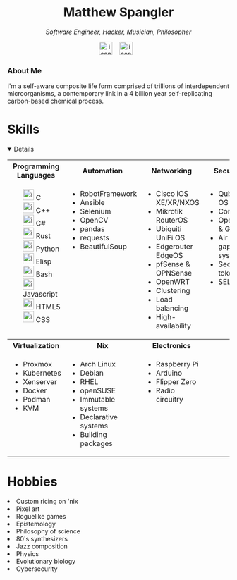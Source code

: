 <body>
  <div class="c1">
    <div align="center">
    <h1>Matthew Spangler</h1>
    <em>Software Engineer, Hacker, Musician, Philosopher</em>
      <p></p>
        <div>
        <a href="https://www.linkedin.com/in/mattspangler-tech/"><img height="30" src="https://skillicons.dev/icons?i=linkedin" alt="icons"></a> &nbsp;&nbsp; 
        <a href="https://unix.stackexchange.com/users/572504/nebulasurfer/"><img height="30" src="https://skillicons.dev/icons?i=stackoverflow" alt="icons"></a> &nbsp;&nbsp;
        </div>
    </div>
  </div>
  <div><h3>About Me</h3> 
    <p>I'm a self-aware composite life form comprised of trillions of interdependent microorganisms, a contemporary link in a 4 billion year self-replicating carbon-based chemical process.
        </p>
    </div>
  <h1>Skills</h1>
  <details open>
  <table>
    <tr>
      <th>Programming Languages</th>
      <th>Automation</th>
      <th>Networking</th>
      <th>Security</th>
    </tr>
    <tr>
      <td valign="top">
      <ul>
        <div>
          <img title="C" height="25" src="https://skillicons.dev/icons?i=c" alt="icons"> C
        </div>
        <div>
          <img title="C++" height="25" src="https://skillicons.dev/icons?i=cpp" alt="icons"> C++
        </div>
        <div>
          <img title="C#" height="25" src="https://skillicons.dev/icons?i=cs" alt="icons"> C#
        </div>
        <div>
          <img title="Rust" height="25" src="https://skillicons.dev/icons?i=rust" alt="icons"> Rust
        </div>
        <div>
          <img title="Python" height="25" src="https://skillicons.dev/icons?i=python" alt="icons"> Python
        </div>
        <div>
          <img title="Elisp" height="25" src="https://skillicons.dev/icons?i=emacs" alt="icons"> Elisp
        </div>
        <div>
          <img title="Bash" height="25" src="https://skillicons.dev/icons?i=bash" alt="icons"> Bash
        </div>
        <div>
          <img title="Javascript" height="25" src="https://skillicons.dev/icons?i=javascript" alt="icons"> Javascript
        </div>
        <div>
          <img title="HTML5" height="25" src="https://skillicons.dev/icons?i=html" alt="icons"> HTML5
        </div>
        <div>
          <img title="CSS" height="25" src="https://skillicons.dev/icons?i=css" alt="icons"> CSS
        </div>
        </ul>
      </td>
      <td valign="top">
      <ul>
        <div><li>RobotFramework</li></div>
        <div><li>Ansible</li></div>
        <div><li>Selenium</li></div>
        <div><li>OpenCV</li></div>
        <div><li>pandas</li></div>
        <div><li>requests</li></div>
        <div><li>BeautifulSoup</li></div>
      </ul>
      </td>
      <td valign="top">
          <ul>
          <div><li>Cisco iOS XE/XR/NXOS</li></div>
          <div><li>Mikrotik RouterOS</li></div>
          <div><li>Ubiquiti UniFi OS</li></div>
          <div><li>Edgerouter EdgeOS</li></div>
          <div><li>pfSense & OPNSense</li></div>
          <div><li>OpenWRT</li></div>
          <div><li>Clustering</li></div>
          <div><li>Load balancing</li></div>
          <div><li>High-availability</li></div>
          </ul>
      </td>
      <td valign="top">
          <ul>
          <div><li>Qubes OS</li></div>
          <div><li>Coreboot</li></div>
          <div><li>OpenPGP & GnuPG</li></div>
          <div><li>Air gapped systems</li></div>
          <div><li>Security tokens</li></div>
          <div><li>SELinux</li></div>
          </ul>
      </td>
    </tr>
    <tr>
      <th>Virtualization</th>
      <th>Nix</th>
      <th>Electronics</th>
      <th></th>
    </tr>
      <tr>
      <td valign="top">
          <ul>
          <div><li>Proxmox</li></div>
          <div><li>Kubernetes</li></div>
          <div><li>Xenserver</li></div>
          <div><li>Docker</li></div>
          <div><li>Podman</li></div>
          <div><li>KVM</li></div>
          </ul>
      </td>
      <td valign="top">
          <ul>
          <div><li>Arch Linux</li></div>
          <div><li>Debian</li></div>
          <div><li>RHEL</li></div>
          <div><li>openSUSE</li></div>
          <div><li>Immutable systems</li></div>
          <div><li>Declarative systems</li></div>
          <div><li>Building packages</li></div>
          </ul>
        </td>
       <td valign="top">
         <ul>
           <div><li> Raspberry Pi </li></div>
           <div><li> Arduino </li></div>  
           <div><li> Flipper Zero </li></div>  
           <div><li> Radio circuitry </li></div>  
         </ul>
       </td>
    </tr>
  </table>
  </details>
  <h1>Hobbies</h1>
      <div><li>Custom ricing on 'nix </li></div>
      <div><li>Pixel art</li></div>
      <div><li>Roguelike games </li></div>
      <div><li>Epistemology </li></div>
      <div><li>Philosophy of science</li></div>
      <div><li>80's synthesizers </li></div>
      <div><li>Jazz composition </li></div>
      <div><li>Physics </li></div>
      <div><li>Evolutionary biology </li></div>
      <div><li>Cybersecurity</li></div>
</body>
